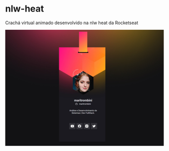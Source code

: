 # nlw-heat
Crachá virtual animado desenvolvido na nlw heat da Rocketseat

<img src="nlwh.jpg" min-width="100px" max-width="100px" width="850px" align="center" alt="Cracha">
